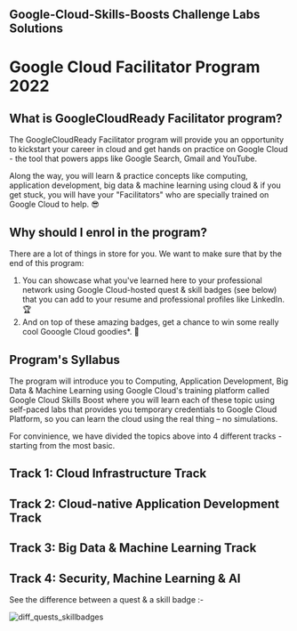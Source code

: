 ## Google-Cloud-Skills-Boosts Challenge Labs Solutions

# Google Cloud Facilitator Program 2022

## What is GoogleCloudReady Facilitator program?

The GoogleCloudReady Facilitator program will provide you an opportunity to kickstart your career in cloud and get hands on practice on Google Cloud - the tool that powers apps like Google Search, Gmail and YouTube.

Along the way, you will learn & practice concepts like computing, application development, big data & machine learning using cloud & if you get stuck, you will have your "Facilitators" who are specially trained on Google Cloud to help. 😎

## Why should I enrol in the program?

There are a lot of things in store for you. We want to make sure that by the end of this program:

1. You can showcase what you've learned here to your professional network using Google Cloud-hosted quest & skill badges (see below) that you can add to your resume and professional profiles like LinkedIn. 🏆
2. And on top of these amazing badges, get a chance to win some really cool Gooogle Cloud goodies*. 💪

## Program's Syllabus

The program will introduce you to Computing, Application Development, Big Data & Machine Learning using Google Cloud's training platform called Google Cloud Skills Boost where you will learn each of these topic using self-paced labs that provides you temporary credentials to Google Cloud Platform, so you can learn the cloud using the real thing – no simulations.

For convinience, we have divided the topics above into 4 different tracks - starting from the most basic.

## Track 1: Cloud Infrastructure Track
## Track 2: Cloud-native Application Development Track
## Track 3: Big Data & Machine Learning Track
## Track 4: Security, Machine Learning & AI

See the difference between a quest & a skill badge :-

![diff_quests_skillbadges](https://user-images.githubusercontent.com/90275944/181417734-405f0c44-2653-4ae9-b3fc-fa81e6254b76.png)


